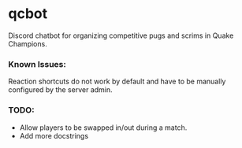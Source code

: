 # qcbot
Discord chatbot for organizing competitive pugs and scrims in Quake Champions.

### Known Issues:
Reaction shortcuts do not work by default and have to be manually configured by the server admin.

### TODO:
- Allow players to be swapped in/out during a match.
- Add more docstrings

